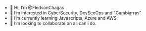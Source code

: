 - 👋 Hi, I’m @FledsonChagas
- 👀 I’m interested in CyberSecurity, DevSecOps and "Gambiarras"
- 🌱 I’m currently learning Javascripts, Azure and AWS.
- 💞️ I’m looking to collaborate on all can i do.


<!---
FledsonChagas/FledsonChagas is a ✨ special ✨ repository because its `README.md` (this file) appears on your GitHub profile.
You can click the Preview link to take a look at your changes.
--->
